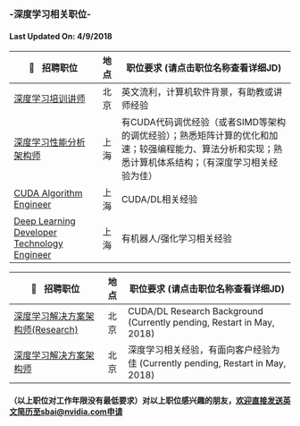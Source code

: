 ### -深度学习相关职位-
#### Last Updated On: 4/9/2018

|:pushpin:   招聘职位|地   点|职位要求 (请点击职位名称查看详细JD)|
|-------|:--------:|-------|
|[深度学习培训讲师](/深度学习培训讲师.md)| 北京| 英文流利，计算机软件背景，有助教或讲师经验|
|[深度学习性能分析架构师](/深度学习性能分析架构师.md)| 上海 |有CUDA代码调优经验（或者SIMD等架构的调优经验）；熟悉矩阵计算的优化和加速；较强编程能力、算法分析和实现；熟悉计算机体系结构；（有深度学习相关经验为佳）|
|[CUDA Algorithm Engineer](/CUDA_Algorithm_Engineer.md)| 上海|CUDA/DL相关经验|
|[Deep Learning Developer Technology Engineer](/Deep_Learning_Developer_Technology_Engineer.md)| 上海|有机器人/强化学习相关经验|


|:pushpin:   招聘职位|地   点|职位要求 (请点击职位名称查看详细JD)|
|-------|:--------:|-------|
|[深度学习解决方案架构师(Research)](/深度学习解决方案架构师(Research).md)| 北京 |CUDA/DL Research Background (Currently pending, Restart in May, 2018)|
|[深度学习解决方案架构师](/深度学习解决方案架构师.md)| 北京 |深度学习相关经验，有面向客户经验为佳 (Currently pending, Restart in May, 2018)|




#### （以上职位对工作年限没有最低要求）对以上职位感兴趣的朋友，欢迎直接发送英文简历至sbai@nvidia.com申请


